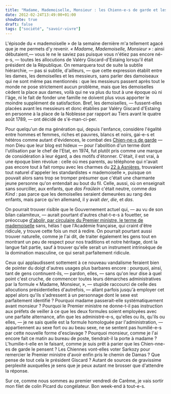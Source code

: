 ```yaml
---
title: "Madame, Mademoiselle, Monsieur : les Chienn-e-s de garde et les beautés cachées de l'héritage giscardien"
date: 2012-02-24T13:49:00+01:00
showDate: true
draft: false
tags: ["société", "savoir-vivre"]
---
```


L'épisode du &laquo;&nbsp;mademoiselle&nbsp;&raquo; de la semaine dernière m'a tellement agacé que je me permets d'y revenir.  _&laquo;&nbsp;Madame, Mademoiselle, Monsieur&nbsp;&raquo;_&nbsp;: ainsi débutaient,— vous le ne le saviez pas puisque vous n'étiez pas encore né-e-s, — toutes les allocutions de Valéry Giscard-d'Estaing lorsqu'il était président de la République. On remarquera tout de suite la subtile hiérarchie, — pas si subtile, d'ailleurs, — que cette expression établit entre les dames, les demoiselles et les messieurs, sans parler des damoiseaux qui ne sont même pas mentionnés&nbsp;: que les messieurs passent après tout le monde ne pose strictement aucun problème, mais que les demoiselles cèdent la place aux dames, voilà qui ne va plus du tout à une époque où ni l'âge, ni le fait de fonder une famille ne doivent plus vous apporter le moindre supplément de satisfaction.  Bref, les demoiselles, — fussent-elles placées avant les messieurs et donc établies par Valéry Giscard d'Estaing en personne à la place de la Noblesse par rapport au Tiers avant le quatre août 1789, —  ont décidé de s'é-man-ci-per.

Pour quelqu'un de ma génération qui, depuis l'enfance, considère l'égalité entre hommes et femmes, riches et pauvres, blancs et noirs, gai-e-s et hétéros comme autant d'évidences, le combat des [Chien-ne-s de garde](http://www.chiennesdegarde.com/) — mon Dieu que leur blog est hideux — pour l'abolition d'un terme dont l'utilisation par le chef de l'Etat, en 1974, fut plutôt pris comme une marque de considération à leur égard, a des motifs d'étonner.  C'était, il est vrai, à une époque bien révolue&nbsp;: celle où mes parents, au téléphone qui n'avait pas encore tout à fait rompu avec les charmes du [22 à Asnières](http://www.ina.fr/divertissement/chansons/video/I06268515/fernand-raynaud-le-22-a-asnieres.fr.html), trouvaient tout naturel d'appeler les standardistes &laquo;&nbsp;mademoiselle&nbsp;&raquo;, puisque on pouvait alors sans trop se tromper présumer que c'était une charmante jeune personne qu'on entendait au bout du fil. Celle, aussi, où on enseignait sans sourciller, aux enfants, que _das Fraülein_ c'était neutre, comme _das Kind_&nbsp;: pas parce que les demoiselles seraient demeurées au rang des enfants, mais parce qu'en allemand, il y avait _der_, _die_, et _das_.

On pourrait trouver risible que le Gouvernement actuel qui, — au vu de son bilan calamiteux, — aurait pourtant d'autres chat-t-e-s à fouetter, se préoccupe [d'abolir, par circulaire du Premier ministre, le terme de mademoiselle](http://astorg.tumblr.com/post/18030034837/monsieur-le-premier-ministre-le-damoiseau-astorg-vous) sans, hélas ! que l'Académie française, qui craint d'être ridicule, y trouve cette fois un mot à redire.  On pourrait pourtant aussi trouver naturelle, comme je l'ai dit, de traiter également les gens tout en montrant un peu de respect pour nos traditions et notre héritage, dont la langue fait partie, sauf à trouver qu'elle serait un instrument intrinsèque de la domination masculine, ce qui serait parfaitement ridicule.

Ceux qui applaudissent sottement à ce nouveau vandalisme feraient bien de pointer du doigt d'autres usages plus barbares encore&nbsp;: pourquoi, ainsi, tant de gens continuent-ils, — pardon, elles, — sans qu'on leur dise à quel point c'est cruche, de commencer toutes leurs démarches administratives par la formule &laquo;&nbsp;Madame, Monsieur,&nbsp;&raquo;, — stupide raccourci de celle des allocutions présidentielles d'autrefois, — allant parfois jusqu'à employer cet appel alors qu'ils s'adressent à un personnage dont le sexe est parfaitement identifié&nbsp;?  Pourquoi madame passerait-elle systématiquement avant monsieur&nbsp;?  Pourquoi le Premier ministre ne donne-t-il pas instruction aux préfets de veiller à ce que les deux formules soient employées avec une parfaite alternance, afin que les administré-e-s, qu'elles ou ils, qu'ils ou elles, — je ne sais quelle est la formule homologuée par l'administration, — appartiennent au sexe fort ou au beau sexe, ne se sentent pas humilié-e-s par cette nouvelle forme d'esclavage&nbsp;? Pourquoi monsieur, comme je l'ai encore fait ce matin au bureau de poste, tiendrait-il la porte à madame&nbsp;? L'humilie-t-elle en le faisant, comme je suis prêt à parier que les Chien-nne-es de garde le pensent&nbsp;? Les Chiennes vont-elles voter Sarkozy pour remercier le Premier ministre d'avoir enfin pris le chemin de Damas&nbsp;? Que pense de tout cela le président Giscard&nbsp;? Autant de sources de gravissime perplexité auxquelles je sens que je peux autant me brosser que d'attendre la réponse.

Sur ce, comme nous sommes au premier vendredi de Carême, je vais sortir mon filet de colin Picard du congélateur.  Bon week-end à tout-e-s.